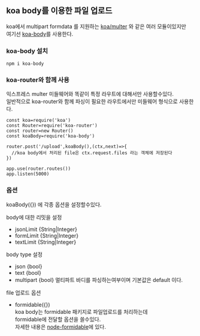 ## koa body를 이용한 파일 업로드
koa에서 multipart formdata 를 지원하는 [koa/multer](https://github.com/koajs/multer) 와 같은 여러 모듈이있지만  
여기선 [koa-body](https://github.com/koajs/koa-body)를 사용한다.  

### koa-body 설치
```
npm i koa-body
```

### koa-router와 함께 사용
익스프레스 multer 미들웨어와 똑같이 특정 라우트에 대해서만 사용할수있다.  
일반적으로 koa-router와 함께 파싱이 필요한 라우트에서만 미들웨어 형식으로 사용한다.  
```
const koa=require('koa')
const Router=require('koa-router')
const router=new Router()
const koaBody=require('koa-body')

router.post('/upload',koaBody(),(ctx,next)=>{
  //koa body에서 처리된 file은 ctx.request.files 라는 객체에 저장된다
})

app.use(router.routes())
app.listen(5000)
```
### 옵션
koaBody({}) 에 각종 옵션을 설정할수있다.  
  
body에 대한 리밋을 설정  
* jsonLimit {String|Integer}
* formLimit {String|Integer}
* textLimit {String|Integer}
  
body type 설정  
* json {bool}  
* text {bool}  
* multipart {bool} 멀티파트 바디를 파싱하는여부이며 기본값은 default 이다.  

file 업로드 옵션  
* formidable({})  
koa body는 formidable 패키지로 파일업로드를 처리하는데  
formidable에 전달할 옵션을 쓸수있다.  
자세한 내용은 [node-formidable](https://github.com/node-formidable/formidable#options)에 있다.  
